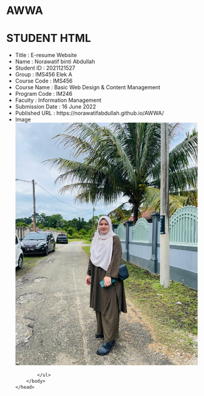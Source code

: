 # AWWA
<html> 
    <head> 
        <body> 
            <h1>STUDENT HTML</h1> 
            <ul> 
                <li>Title : E-resume Website</li> 
                <li>Name : Norawatif binti Abdullah</li> 
                <li>Student ID : 2021121527</li> 
                <li>Group : IMS456 Elek A</li> 
                <li>Course Code : IMS456</li> 
                <li>Course Name : Basic Web Design & Content Management</li> 
                <li>Program Code : IM246</li> 
                <li>Faculty : Information Management</li> 
                <li>Submission Date : 16 June 2022</li> 
                <li>Published URL : https://norawatifabdullah.github.io/AWWA/</li> 
                <li>Image</li> <img class="img-awatif" src="picture/baju raya hijau.jpeg"> 
                 
            </ul> 
        </body> 
    </head> 
</html>
